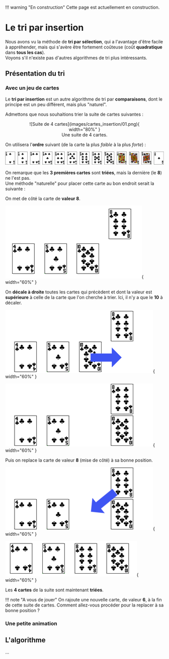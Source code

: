 !!! warning "En construction"
    Cette page est actuellement en construction.

# Le tri par insertion

Nous avons vu la méthode de **tri par sélection**, qui a l'avantage d'être facile à appréhender, mais qui s'avère être fortement coûteuse (coût **quadratique** dans **tous les cas**).  
Voyons s'il n'existe pas d'autres algorithmes de tri plus intéressants.

## Présentation du tri

### Avec un jeu de cartes

Le **tri par insertion** est un autre algorithme de tri par **comparaisons**, dont le principe est un peu différent, mais plus "naturel".

Admettons que nous souhaitions trier la suite de cartes suivantes :

<figure markdown>
<center>
![Suite de 4 cartes](images/cartes_insertion/01.png){ width="80%" }
<figcaption>Une suite de 4 cartes.</figcaption>
</center>
</figure>

On utilisera l'**ordre** suivant (de la carte la plus *faible* à la plus *forte*) :

![Ordre des cartes](images/ordre_cartes.png)

On remarque que les **3 premières cartes** sont **triées**, mais la dernière (le **8**) ne l'est pas.  
Une méthode "naturelle" pour placer cette carte au bon endroit serait la suivante :

On met de côté la carte de **valeur 8**.

![](images/cartes_insertion/02.png){ width="60%" }

On **décale à droite** toutes les cartes qui précèdent et dont la valeur est **supérieure** à celle de la carte que l'on cherche à trier. Ici, il n'y a que le **10** à décaler.

![](images/cartes_insertion/03.png){ width="60%" }

![](images/cartes_insertion/04.png){ width="60%" }

Puis on replace la carte de valeur **8** (mise de côté) à sa bonne position.

![](images/cartes_insertion/05.png){ width="60%" }

![](images/cartes_insertion/06.png){ width="60%" }

Les **4 cartes** de la suite sont maintenant **triées**.

!!! note "A vous de jouer"
    On rajoute une nouvelle carte, de valeur **6**, à la fin de cette suite de cartes. Comment allez-vous procéder pour la replacer à sa bonne position ?

### Une petite animation

## L'algorithme

...
